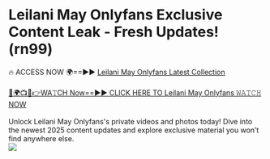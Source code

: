 # Leilani May Onlyfans Exclusive Content Leak - Fresh Updates! (rn99)

🔥 ACCESS NOW 🌍==►► <a href="https://tinyurl.com/kvy9nzfs" rel="nofollow">Leilani May Onlyfans Latest Collection</a>
<br><br>
[🔴🌍📺📱👉WA𝚃CH Now==►► CLICK HERE TO Leilani May Onlyfans 𝚆𝙰𝚃𝙲𝙷 NOW](https://tinyurl.com/kvy9nzfs)
<br><br>
Unlock Leilani May Onlyfans's private videos and photos today! Dive into the newest 2025 content updates and explore exclusive material you won’t find anywhere else.
<br>
<a href="https://tinyurl.com/kvy9nzfs" rel="nofollow" data-target="animated-image.originalLink"><img src="https://camo.githubusercontent.com/8a4f000d20f83aca3bf7ec5f350d767afa0574a8a352519fd8cfa583a6f93a33/68747470733a2f2f692e696d6775722e636f6d2f644a486b345a712e676966" data-canonical-src="https://i.imgur.com/dJHk4Zq.gif" style="max-width: 100%; display: inline-block;" data-target="animated-image.originalImage"></a>
<br>
